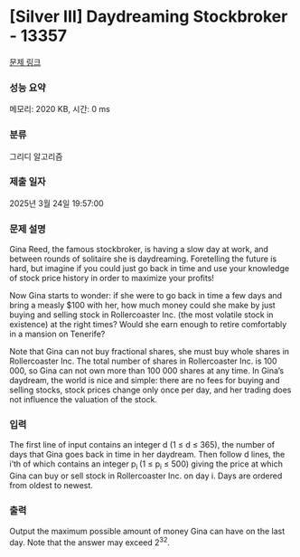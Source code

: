 # [Silver III] Daydreaming Stockbroker - 13357 

[문제 링크](https://www.acmicpc.net/problem/13357) 

### 성능 요약

메모리: 2020 KB, 시간: 0 ms

### 분류

그리디 알고리즘

### 제출 일자

2025년 3월 24일 19:57:00

### 문제 설명

<p>Gina Reed, the famous stockbroker, is having a slow day at work, and between rounds of solitaire she is daydreaming. Foretelling the future is hard, but imagine if you could just go back in time and use your knowledge of stock price history in order to maximize your profits!</p>

<p>Now Gina starts to wonder: if she were to go back in time a few days and bring a measly <span>$</span>100 with her, how much money could she make by just buying and selling stock in Rollercoaster Inc. (the most volatile stock in existence) at the right times? Would she earn enough to retire comfortably in a mansion on Tenerife?</p>

<p>Note that Gina can not buy fractional shares, she must buy whole shares in Rollercoaster Inc. The total number of shares in Rollercoaster Inc. is 100 000, so Gina can not own more than 100 000 shares at any time. In Gina’s daydream, the world is nice and simple: there are no fees for buying and selling stocks, stock prices change only once per day, and her trading does not influence the valuation of the stock.</p>

### 입력 

 <p>The first line of input contains an integer d (1 ≤ d ≤ 365), the number of days that Gina goes back in time in her daydream. Then follow d lines, the i’th of which contains an integer p<sub>i </sub>(1 ≤ p<sub>i</sub> ≤ 500) giving the price at which Gina can buy or sell stock in Rollercoaster Inc. on day i. Days are ordered from oldest to newest.</p>

### 출력 

 <p>Output the maximum possible amount of money Gina can have on the last day. Note that the answer may exceed 2<sup>32</sup>.</p>

